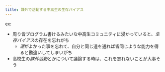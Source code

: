 ```yaml
---
title: 課外で活動する中高生の生存バイアス
---
```


ex:

* 周り皆プログラム書けるみたいな中高生コミュニティに浸かっていると、*生存バイアス*の存在を忘れがち
  * *運*がよかった事を忘れて、自分と同じ道を通れば皆同じような能力を得ると勘違いしてしまいがち
* 高校生の*課外活動*とかについて議論する時は、これを忘れないことが大事そう
